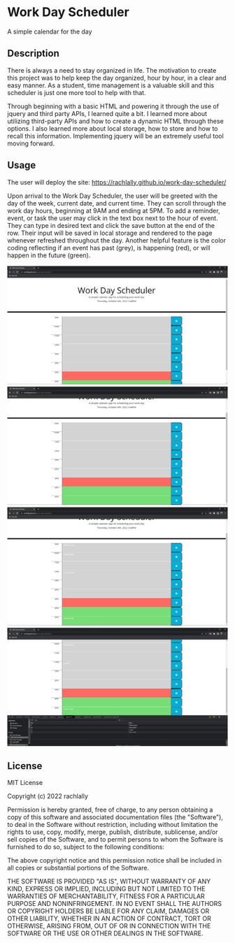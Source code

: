 # Work Day Scheduler
A simple calendar for the day

## Description

There is always a need to stay organized in life.  The motivation to create this project was to help keep the day organized, hour by hour, in a clear and easy manner.  As a student, time management is a valuable skill and this scheduler is just one more tool to help with that.

Through beginning with a basic HTML and powering it through the use of jquery and third party APIs, I learned quite a bit.  I learned more about utilizing third-party APIs and how to create a dynamic HTML through these options.  I also learned more about local storage, how to store and how to recall this information.  Implementing jquery will be an extremely useful tool moving forward.


## Usage

The user will deploy the site: https://rachlally.github.io/work-day-scheduler/ 

Upon arrival to the Work Day Scheduler, the user will be greeted with the day of the week, current date, and current time.  They can scroll through the work day hours, beginning at 9AM and ending at 5PM.  To add a reminder, event, or task the user may click in the text box next to the hour of event.  They can type in desired text and click the save button at the end of the row.  Their input will be saved in local storage and rendered to the page whenever refreshed throughout the day.  Another helpful feature is the color coding reflecting if an event has past (grey), is happening (red), or will happen in the future (green).  

![LandingPage](./assets/Landing%20Page.png)
![ScrollDown](./assets/Scroll%20Down.png)
![SavedItems](./assets/Saved%20Items.png)
![LocalStorage](./assets/Local%20Storage%20in%20Use.png)

## License

MIT License

Copyright (c) 2022 rachlally

Permission is hereby granted, free of charge, to any person obtaining a copy
of this software and associated documentation files (the "Software"), to deal
in the Software without restriction, including without limitation the rights
to use, copy, modify, merge, publish, distribute, sublicense, and/or sell
copies of the Software, and to permit persons to whom the Software is
furnished to do so, subject to the following conditions:

The above copyright notice and this permission notice shall be included in all
copies or substantial portions of the Software.

THE SOFTWARE IS PROVIDED "AS IS", WITHOUT WARRANTY OF ANY KIND, EXPRESS OR
IMPLIED, INCLUDING BUT NOT LIMITED TO THE WARRANTIES OF MERCHANTABILITY,
FITNESS FOR A PARTICULAR PURPOSE AND NONINFRINGEMENT. IN NO EVENT SHALL THE
AUTHORS OR COPYRIGHT HOLDERS BE LIABLE FOR ANY CLAIM, DAMAGES OR OTHER
LIABILITY, WHETHER IN AN ACTION OF CONTRACT, TORT OR OTHERWISE, ARISING FROM,
OUT OF OR IN CONNECTION WITH THE SOFTWARE OR THE USE OR OTHER DEALINGS IN THE
SOFTWARE.